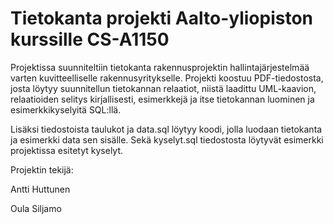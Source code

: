 # Tietokanta projekti Aalto-yliopiston kurssille CS-A1150

Projektissa suunniteltiin tietokanta rakennusprojektin hallintajärjestelmää varten kuvitteelliselle rakennusyritykselle. Projekti koostuu PDF-tiedostosta, 
josta löytyy suunnitellun tietokannan relaatiot, niistä laadittu UML-kaavion, relaatioiden selitys kirjallisesti, esimerkkejä ja itse tietokannan luominen
ja esimerkkikyselyitä SQL:llä. 

Lisäksi tiedostoista taulukot ja data.sql löytyy koodi, jolla luodaan tietokanta ja esimerkki data sen sisälle. Sekä kyselyt.sql tiedostosta löytyvät
esimerkki projektissa esitetyt kyselyt.

Projektin tekijä:

Antti Huttunen

Oula Siljamo
